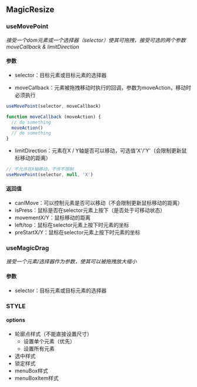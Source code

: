 ## MagicResize

### useMovePoint

_接受一个dom元素或一个选择器（selector）使其可拖拽，接受可选的两个参数 moveCallback & limitDirection_

#### 参数

 - selector：目标元素或目标元素的选择器

 - moveCallback：元素被拖拽移动时执行的回调，参数为moveAction，移动时必须执行
  ```ts
  useMovePoint(selector, moveCallback)

  function moveCallback (moveAction) {
    // do something
    moveAction()
    // do something
  }
  ```

 - limitDirection：元素在X / Y轴是否可以移动，可选值'X'/'Y'（会限制更新鼠标移动的距离）
  ```ts
  // 不允许在X轴移动，不传不限制
  useMovePoint(selector, null, 'X')
  ```

#### 返回值

 - canIMove：可以控制元素是否可以移动（不会限制更新鼠标移动的距离）
 - isPress：鼠标是否在selector元素上按下（是否处于可移动状态）
 - movementX/Y：鼠标移动的距离
 - left/top：鼠标在selector元素上按下时元素的坐标
 - preStartX/Y：鼠标在selector元素上按下时元素的坐标

### useMagicDrag

_接受一个元素/选择器作为参数，使其可以被拖拽放大缩小_

#### 参数

 - selector：目标元素或目标元素的选择器

### STYLE

#### options
 - 轮廓点样式（不能直接设置尺寸）
   - 设置单个元素（优先）
   - 设置所有元素
 - 选中样式
 - 锁定样式
 - menuBox样式
 - menuBoxItem样式

